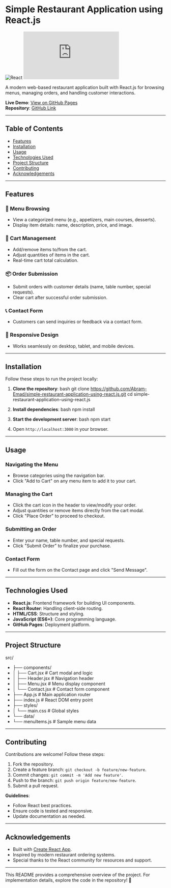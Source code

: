 # Simple Restaurant Application using React.js

![React](https://img.shields.io/badge/react-%2320232a.svg?style=for-the-badge&logo=react&logoColor=%2361DAFB)
![GitHub](https://img.shields.io/github/license/Abram-Emad/simple-restaurant-application-using-react.js)

A modern web-based restaurant application built with React.js for browsing menus, managing orders, and handling customer interactions.

**Live Demo**: [View on GitHub Pages](https://abram-emad.github.io/simple-restaurant-application-using-react.js/)  
**Repository**: [GitHub Link](https://github.com/Abram-Emad/simple-restaurant-application-using-react.js)

---

## Table of Contents
- [Features](#features)
- [Installation](#installation)
- [Usage](#usage)
- [Technologies Used](#technologies-used)
- [Project Structure](#project-structure)
- [Contributing](#contributing)
- [Acknowledgements](#acknowledgements)

---

## Features

### 🍔 Menu Browsing
- View a categorized menu (e.g., appetizers, main courses, desserts).
- Display item details: name, description, price, and image.

### 🛒 Cart Management
- Add/remove items to/from the cart.
- Adjust quantities of items in the cart.
- Real-time cart total calculation.

### 📦 Order Submission
- Submit orders with customer details (name, table number, special requests).
- Clear cart after successful order submission.

### 📞 Contact Form
- Customers can send inquiries or feedback via a contact form.

### 📱 Responsive Design
- Works seamlessly on desktop, tablet, and mobile devices.

---

## Installation

Follow these steps to run the project locally:

1. **Clone the repository**:
   bash
   git clone https://github.com/Abram-Emad/simple-restaurant-application-using-react.js.git
   cd simple-restaurant-application-using-react.js
   

2. **Install dependencies**:
   bash
   npm install
   

3. **Start the development server**:
   bash
   npm start
   

4. Open `http://localhost:3000` in your browser.

---

## Usage

### Navigating the Menu
- Browse categories using the navigation bar.
- Click "Add to Cart" on any menu item to add it to your cart.

### Managing the Cart
- Click the cart icon in the header to view/modify your order.
- Adjust quantities or remove items directly from the cart modal.
- Click "Place Order" to proceed to checkout.

### Submitting an Order
- Enter your name, table number, and special requests.
- Click "Submit Order" to finalize your purchase.

### Contact Form
- Fill out the form on the Contact page and click "Send Message".

---

## Technologies Used

- **React.js**: Frontend framework for building UI components.
- **React Router**: Handling client-side routing.
- **HTML/CSS**: Structure and styling.
- **JavaScript (ES6+)**: Core programming language.
- **GitHub Pages**: Deployment platform.

---

## Project Structure


src/
- ├── components/
- │   ├── Cart.jsx       # Cart modal and logic
- │   ├── Header.jsx     # Navigation header
- │   ├── Menu.jsx       # Menu display component
- │   └── Contact.jsx    # Contact form component
- ├── App.js             # Main application router
- ├── index.js           # React DOM entry point
- ├── styles/
- │   └── main.css       # Global styles
- └── data/
-   └── menuItems.js   # Sample menu data


---

## Contributing

Contributions are welcome! Follow these steps:

1. Fork the repository.
2. Create a feature branch: `git checkout -b feature/new-feature`.
3. Commit changes: `git commit -m 'Add new feature'`.
4. Push to the branch: `git push origin feature/new-feature`.
5. Submit a pull request.

**Guidelines**:
- Follow React best practices.
- Ensure code is tested and responsive.
- Update documentation as needed.

---

## Acknowledgements

- Built with [Create React App](https://create-react-app.dev/).
- Inspired by modern restaurant ordering systems.
- Special thanks to the React community for resources and support.


---

This README provides a comprehensive overview of the project. For implementation details, explore the code in the repository! 🚀
